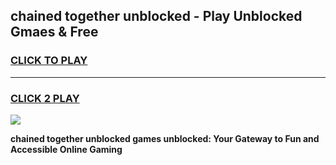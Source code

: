 
## chained together unblocked - Play Unblocked Gmaes & Free
<h3>
<a href="https://news.freeplayer.one?title=chained_together_unblocked&ref=16F">CLICK TO PLAY</a></h3>
<hr>

<h3>
<a href="https://news.freeplayer.one?title=chained_together_unblocked&ref=16F">CLICK 2 PLAY</a>
  
</h3>

<a href="https://news.freeplayer.one?title=chained_together_unblocked&ref=16F/"><img src="https://clearcache.store/games.png"></a>


**chained together unblocked games unblocked: Your Gateway to Fun and Accessible Online Gaming**
